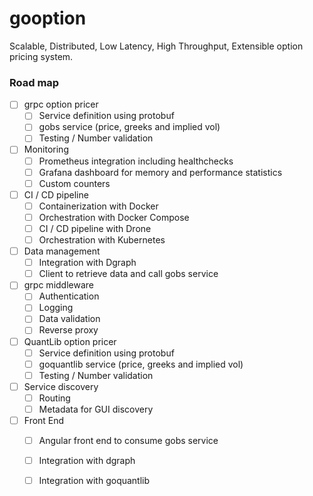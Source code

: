 # gooption
Scalable, Distributed, Low Latency, High Throughput, Extensible option pricing system.

### Road map

- [ ] grpc option pricer 
     - [ ] Service definition using protobuf
     - [ ] gobs service (price, greeks and implied vol)
     - [ ] Testing / Number validation 
- [ ] Monitoring
     - [ ] Prometheus integration including healthchecks
     - [ ] Grafana dashboard for memory and performance statistics
     - [ ] Custom counters
- [ ] CI / CD pipeline
     - [ ] Containerization with Docker
     - [ ] Orchestration with Docker Compose
     - [ ] CI / CD pipeline with Drone
     - [ ] Orchestration with Kubernetes
- [ ] Data management
     - [ ] Integration with Dgraph
     - [ ] Client to retrieve data and call gobs service
- [ ] grpc middleware
     - [ ] Authentication
     - [ ] Logging
     - [ ] Data validation
     - [ ] Reverse proxy
- [ ] QuantLib option pricer
     - [ ] Service definition using protobuf
     - [ ] goquantlib service (price, greeks and implied vol)
     - [ ] Testing / Number validation 
- [ ] Service discovery
     - [ ] Routing
     - [ ] Metadata for GUI discovery
- [ ] Front End
     - [ ] Angular front end to consume gobs service
     - [ ] Integration with dgraph
     - [ ] Integration with goquantlib
     

     
 
     
